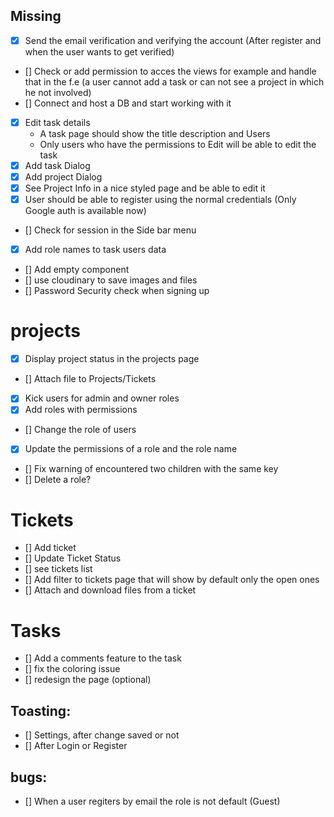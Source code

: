 
## Missing
- [x] Send the email verification and verifying the account (After register and when the user wants to get verified)
- [] Check or add permission to acces the views for example and handle that in the f.e (a user cannot add a task or can not see a project in which he not involved)
- [] Connect and host a DB and start working with it
- [x] Edit task details
    * A task page should show the title description and Users
    * Only users who have the permissions to Edit will be able to edit the task
- [x] Add task Dialog
- [x] Add project Dialog
- [x] See Project Info in a nice styled page and be able to edit it
- [x] User should be able to register using the normal credentials (Only Google auth is available now)
- [] Check for session in the Side bar menu
- [x] Add role names to task users data 
- [] Add empty component
- [] use cloudinary to save images and files
- [] Password Security check when signing up

# projects
- [x] Display project status in the projects page
- [] Attach file to Projects/Tickets
- [x] Kick users for admin and owner roles
- [x] Add roles with permissions
- [] Change the role of users
- [x] Update the permissions of a role and the role name
- [] Fix warning of encountered two children with the same key
- [] Delete a role?


# Tickets
- [] Add ticket
- [] Update Ticket Status
- [] see tickets list
- [] Add filter to tickets page that will show by default only the open ones
- [] Attach and download files from a ticket


# Tasks
- [] Add a comments feature to the task
- [] fix the coloring issue
- [] redesign the page (optional)


## Toasting:
- [] Settings, after change saved or not
- [] After Login or Register


## bugs:
- [] When a user regiters by email the role is not default (Guest)

